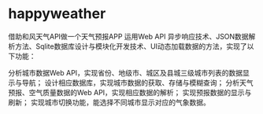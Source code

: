 # happyweather
借助和风天气API做一个天气预报APP 运用Web API 异步响应技术、JSON数据解析方法、Sqlite数据库设计与模块化开发技术、UI动态加载数据的方法，实现了以下功能：

分析城市数据Web API，实现省份、地级市、城区及县城三级城市列表的数据显示与导航；
设计相应数据库，实现城市数据的获取、存储与模糊查询；
分析天气预报、空气质量数据的Web API，实现相应数据的解析；
实现预报数据的显示与刷新；
实现城市切换功能，能选择不同城市显示对应的气象数据。

